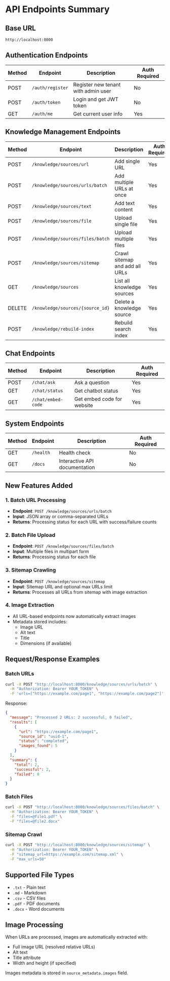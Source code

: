 # API Endpoints Summary

## Base URL
`http://localhost:8000`

## Authentication Endpoints

| Method | Endpoint | Description | Auth Required |
|--------|----------|-------------|---------------|
| POST | `/auth/register` | Register new tenant with admin user | No |
| POST | `/auth/token` | Login and get JWT token | No |
| GET | `/auth/me` | Get current user info | Yes |

## Knowledge Management Endpoints

| Method | Endpoint | Description | Auth Required |
|--------|----------|-------------|---------------|
| POST | `/knowledge/sources/url` | Add single URL | Yes |
| POST | `/knowledge/sources/urls/batch` | Add multiple URLs at once | Yes |
| POST | `/knowledge/sources/text` | Add text content | Yes |
| POST | `/knowledge/sources/file` | Upload single file | Yes |
| POST | `/knowledge/sources/files/batch` | Upload multiple files | Yes |
| POST | `/knowledge/sources/sitemap` | Crawl sitemap and add all URLs | Yes |
| GET | `/knowledge/sources` | List all knowledge sources | Yes |
| DELETE | `/knowledge/sources/{source_id}` | Delete a knowledge source | Yes |
| POST | `/knowledge/rebuild-index` | Rebuild search index | Yes |

## Chat Endpoints

| Method | Endpoint | Description | Auth Required |
|--------|----------|-------------|---------------|
| POST | `/chat/ask` | Ask a question | Yes |
| GET | `/chat/status` | Get chatbot status | Yes |
| GET | `/chat/embed-code` | Get embed code for website | Yes |

## System Endpoints

| Method | Endpoint | Description | Auth Required |
|--------|----------|-------------|---------------|
| GET | `/health` | Health check | No |
| GET | `/docs` | Interactive API documentation | No |

## New Features Added

### 1. Batch URL Processing
- **Endpoint**: `POST /knowledge/sources/urls/batch`
- **Input**: JSON array or comma-separated URLs
- **Returns**: Processing status for each URL with success/failure counts

### 2. Batch File Upload
- **Endpoint**: `POST /knowledge/sources/files/batch`
- **Input**: Multiple files in multipart form
- **Returns**: Processing status for each file

### 3. Sitemap Crawling
- **Endpoint**: `POST /knowledge/sources/sitemap`
- **Input**: Sitemap URL and optional max URLs limit
- **Returns**: Processes all URLs from sitemap with image extraction

### 4. Image Extraction
- All URL-based endpoints now automatically extract images
- Metadata stored includes:
  - Image URL
  - Alt text
  - Title
  - Dimensions (if available)

## Request/Response Examples

### Batch URLs
```bash
curl -X POST "http://localhost:8000/knowledge/sources/urls/batch" \
  -H "Authorization: Bearer YOUR_TOKEN" \
  -F 'urls=["https://example.com/page1", "https://example.com/page2"]'
```

Response:
```json
{
  "message": "Processed 2 URLs: 2 successful, 0 failed",
  "results": [
    {
      "url": "https://example.com/page1",
      "source_id": "uuid-1",
      "status": "completed",
      "images_found": 5
    }
  ],
  "summary": {
    "total": 2,
    "successful": 2,
    "failed": 0
  }
}
```

### Batch Files
```bash
curl -X POST "http://localhost:8000/knowledge/sources/files/batch" \
  -H "Authorization: Bearer YOUR_TOKEN" \
  -F "files=@file1.pdf" \
  -F "files=@file2.docx"
```

### Sitemap Crawl
```bash
curl -X POST "http://localhost:8000/knowledge/sources/sitemap" \
  -H "Authorization: Bearer YOUR_TOKEN" \
  -F "sitemap_url=https://example.com/sitemap.xml" \
  -F "max_urls=50"
```

## Supported File Types
- `.txt` - Plain text
- `.md` - Markdown
- `.csv` - CSV files
- `.pdf` - PDF documents
- `.docx` - Word documents

## Image Processing
When URLs are processed, images are automatically extracted with:
- Full image URL (resolved relative URLs)
- Alt text
- Title attribute
- Width and height (if specified)

Images metadata is stored in `source_metadata.images` field.
